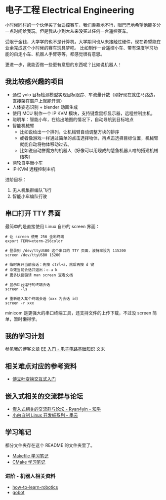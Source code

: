 # 电子工程 Electrical Engineering

小时候同村的一个伙伴买了台遥控赛车，我们羡慕地不行，眼巴巴地希望他能多分一点时间给我玩。但是我从小到大从来没买过任何一台遥控赛车。

受限于金钱，大学学的也不是计算机，大学期间也从未接触过硬件，现在希望能在业余完成这个小时候的赛车玩具梦吧。
比如制作一台遥控小车、带有深度学习功能的自走小车、机器人手臂等等，都感觉很有意思。

更进一步，我能否做一些更有意思的东西呢？比如说机器人！


## 我比较感兴趣的项目

- 通过 yolo 目标检测模型实现目标跟踪、车流量计数（刚好现在就住马路边，直接架在窗户上就能开测）
- 人体姿态识别 + blender 动画生成
- 使用 MCU 制作一个 IP KVM 模块，支持键盘鼠标显示器，远程控制主机。
- 聪明车：智能小车，在给出地图的情况下，自动导航到目标地点
- 智能机械臂
  - 比如说给出一个排列，让机械臂自动调整方块的排序
  - 或者像游戏一样通过简单的点击选择物体，再点击选择目标位置，机械臂就能自动将物体移动过去。
  - 比如说自动拼魔方的机器人（好像可以用现成的慧鱼机器人啥的搭建机械结构）
- 两轮自平衡小车
- IP-KVM 远程控制主机

进阶目标：

1. 无人机集群编队飞行
2. 智能小车编队行驶


## 串口打开 TTY 界面

最简单的是直接使用 Linux 自带的 screen 界面：

```shell
# 让 screen 使用 256 全彩终端
export TERM=xterm-256color

# 登录到 /dev/ttyUSB0 这个串口的 TTY 页面，波特率设为 115200
screen /dev/ttyUSB0 15200

# 临时离开当前会话：先按 ctrl+a，然后再按 d 键
# 杀死当前会话并退出：c-a k
# 更多快捷键请 man screen 查看文档

# 显示后台运行的终端会话
screen -ls

# 重新进入某个终端会话（xxx 为会话 id）
screen -r xxx
```

minicom 是更强大的串口终端工具，还支持文件的上传下载，不过没 screen 简单，暂时懒得学。

## 我的学习计划

参见我的博客文章 [EE 入门 - 电子电路基础知识](https://thiscute.world/posts/electrical-engineering-circuits-basics-1/) 文末


## 相关难点对应的参考资料

 - [傅立叶变换交互式入门](https://www.jezzamon.com/fourier/zh-cn.html)

## 嵌入式相关的交流群与论坛

- [嵌入式相关的交流群与论坛 - Ryan4yin - 知乎](https://www.zhihu.com/question/352385472/answer/2921790194)
- [小白自制 Linux 开发板系列 - 墨云](https://www.cnblogs.com/twzy/category/1969114.html)

## 学习笔记

都分文件夹存在这个 README 的文件夹里了。

- [Makefile 学习笔记](https://github.com/ryan4yin/video2ascii-c/blob/master/Makefile)
- [CMake 学习笔记](./CMake-Usage.md)

### 进阶 - 机器人相关资料

- [how-to-learn-robotics](https://github.com/qqfly/how-to-learn-robotics)
- [gobot](https://github.com/hybridgroup/gobot)




